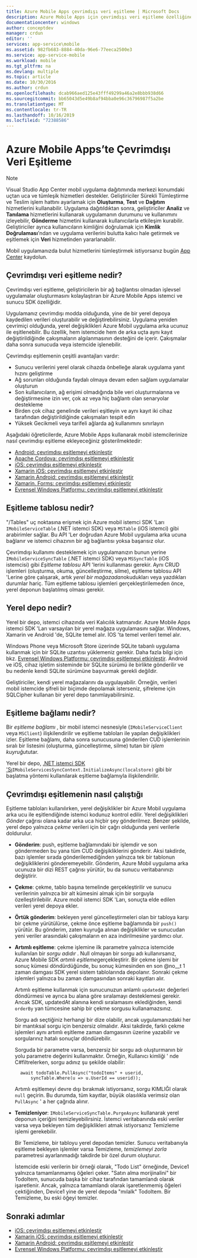 ```yaml
---
title: Azure Mobile Apps çevrimdışı veri eşitleme | Microsoft Docs
description: Azure Mobile Apps için çevrimdışı veri eşitleme özelliğine kavramsal başvuru ve genel bakış
documentationcenter: windows
author: conceptdev
manager: crdun
editor: ''
services: app-service\mobile
ms.assetid: 982fb683-8884-40da-96e6-77eeca2500e3
ms.service: app-service-mobile
ms.workload: mobile
ms.tgt_pltfrm: na
ms.devlang: multiple
ms.topic: article
ms.date: 10/30/2016
ms.author: crdun
ms.openlocfilehash: dcab966aed125e43fff49299a46a2e8bbb938d66
ms.sourcegitcommit: bb65043d5e49b8af94bba0e96c36796987f5a2be
ms.translationtype: MT
ms.contentlocale: tr-TR
ms.lasthandoff: 10/16/2019
ms.locfileid: "72388586"
---
```

# <a name="offline-data-sync-in-azure-mobile-apps"></a>Azure Mobile Apps’te Çevrimdışı Veri Eşitleme

> [!NOTE]
> Visual Studio App Center mobil uygulama dağıtımında merkezi konumdaki uçtan uca ve tümleşik hizmetleri destekler. Geliştiriciler Sürekli Tümleştirme ve Teslim işlem hattını ayarlamak için **Oluşturma**, **Test** ve **Dağıtım** hizmetlerini kullanabilir. Uygulama dağıtıldıktan sonra, geliştiriciler **Analiz** ve **Tanılama** hizmetlerini kullanarak uygulamanın durumunu ve kullanımını izleyebilir, **Gönderme** hizmetini kullanarak kullanıcılarla etkileşim kurabilir. Geliştiriciler ayrıca kullanıcıların kimliğini doğrulamak için **Kimlik Doğrulaması**'ndan ve uygulama verilerini bulutta kalıcı hale getirmek ve eşitlemek için **Veri** hizmetinden yararlanabilir.
>
> Mobil uygulamanızda bulut hizmetlerini tümleştirmek istiyorsanız bugün [App Center](https://appcenter.ms/?utm_source=zumo&utm_medium=Azure&utm_campaign=zumo%20doc) kaydolun.

## <a name="what-is-offline-data-sync"></a>Çevrimdışı veri eşitleme nedir?
Çevrimdışı veri eşitleme, geliştiricilerin bir ağ bağlantısı olmadan işlevsel uygulamalar oluşturmasını kolaylaştıran bir Azure Mobile Apps istemci ve sunucu SDK özelliğidir.

Uygulamanız çevrimdışı modda olduğunda, yine de bir yerel depoya kaydedilen verileri oluşturabilir ve değiştirebilirsiniz. Uygulama yeniden çevrimiçi olduğunda, yerel değişiklikleri Azure Mobil uygulama arka ucunuz ile eşitlenebilir. Bu özellik, hem istemcide hem de arka uçta aynı kayıt değiştirildiğinde çakışmaların algılanmasının desteğini de içerir. Çakışmalar daha sonra sunucuda veya istemcide işlenebilir.

Çevrimdışı eşitlemenin çeşitli avantajları vardır:

* Sunucu verilerini yerel olarak cihazda önbelleğe alarak uygulama yanıt hızını geliştirme
* Ağ sorunları olduğunda faydalı olmaya devam eden sağlam uygulamalar oluşturun
* Son kullanıcıların, ağ erişimi olmadığında bile veri oluşturmalarına ve değiştirmesine izin ver, çok az veya hiç bağlantı olan senaryolar destekleme
* Birden çok cihaz genelinde verileri eşitleyin ve aynı kayıt iki cihaz tarafından değiştirildiğinde çakışmaları tespit edin
* Yüksek Gecikmeli veya tarifeli ağlarda ağ kullanımını sınırlayın

Aşağıdaki öğreticilerde, Azure Mobile Apps kullanarak mobil istemcilerinize nasıl çevrimdışı eşitleme ekleyeceğiniz gösterilmektedir:

* [Android: çevrimdışı eşitlemeyi etkinleştir]
* [Apache Cordova: çevrimdışı eşitlemeyi etkinleştir](app-service-mobile-cordova-get-started-offline-data.md)
* [iOS: çevrimdışı eşitlemeyi etkinleştir]
* [Xamarin iOS: çevrimdışı eşitlemeyi etkinleştir]
* [Xamarin Android: çevrimdışı eşitlemeyi etkinleştir]
* [Xamarin. Forms: çevrimdışı eşitlemeyi etkinleştir](app-service-mobile-xamarin-forms-get-started-offline-data.md)
* [Evrensel Windows Platformu: çevrimdışı eşitlemeyi etkinleştir]

## <a name="what-is-a-sync-table"></a>Eşitleme tablosu nedir?
"/Tables" uç noktasına erişmek için Azure mobil istemci SDK 'Ları `IMobileServiceTable` (.NET istemci SDK) veya `MSTable` (iOS istemci) gibi arabirimler sağlar. Bu API 'Ler doğrudan Azure Mobil uygulama arka ucuna bağlanır ve istemci cihazının bir ağ bağlantısı yoksa başarısız olur.

Çevrimdışı kullanımı desteklemek için uygulamanızın bunun yerine `IMobileServiceSyncTable` (.NET istemci SDK) veya `MSSyncTable` (iOS istemcisi) gibi *Eşitleme tablosu* API 'lerini kullanması gerekir. Aynı CRUD işlemleri (oluşturma, okuma, güncelleştirme, silme), eşitleme tablosu API 'Lerine göre çalışarak, artık *yerel bir mağazadan*okudukları veya yazdıkları durumlar hariç. Tüm eşitleme tablosu işlemleri gerçekleştirilemeden önce, yerel deponun başlatılmış olması gerekir.

## <a name="what-is-a-local-store"></a>Yerel depo nedir?
Yerel bir depo, istemci cihazında veri Kalıcılık katmanıdır. Azure Mobile Apps istemci SDK 'Ları varsayılan bir yerel mağaza uygulamasını sağlar. Windows, Xamarin ve Android 'de, SQLite temel alır. İOS 'ta temel verileri temel alır.

Windows Phone veya Microsoft Store üzerinde SQLite tabanlı uygulama kullanmak için bir SQLite uzantısı yüklemeniz gerekir. Daha fazla bilgi için bkz. [Evrensel Windows Platformu: çevrimdışı eşitlemeyi etkinleştir]. Android ve iOS, cihaz işletim sisteminde bir SQLite sürümü ile birlikte gönderilir ve bu nedenle kendi SQLite sürümüne başvurmak gerekli değildir.

Geliştiriciler, kendi yerel mağazalarını da uygulayabilir. Örneğin, verileri mobil istemcide şifreli bir biçimde depolamak isterseniz, şifreleme için SQLCipher kullanan bir yerel depo tanımlayabilirsiniz.

## <a name="what-is-a-sync-context"></a>Eşitleme bağlamı nedir?
Bir *eşitleme bağlamı* , bir mobil istemci nesnesiyle (`IMobileServiceClient` veya `MSClient`) ilişkilendirilir ve eşitleme tabloları ile yapılan değişiklikleri izler. Eşitleme bağlamı, daha sonra sunucusuna gönderilen CUD işlemlerinin sıralı bir listesini (oluşturma, güncelleştirme, silme) tutan bir *işlem kuyruğu*tutar.

Yerel bir depo, [.NET istemci SDK 'Sı]`IMobileServicesSyncContext.InitializeAsync(localstore)` gibi bir başlatma yöntemi kullanılarak eşitleme bağlamıyla ilişkilendirilir.

## <a name="how-sync-works"></a>Çevrimdışı eşitlemenin nasıl çalıştığı
Eşitleme tabloları kullanılırken, yerel değişiklikler bir Azure Mobil uygulama arka ucu ile eşitlendiğinde istemci kodunuz kontrol edilir. Yerel değişiklikleri *Gönder* çağrısı olana kadar arka uca hiçbir şey gönderilmez. Benzer şekilde, yerel depo yalnızca *çekme* verileri için bir çağrı olduğunda yeni verilerle doldurulur.

* **Gönderim**: push, eşitleme bağlamındaki bir işlemdir ve son göndermeden bu yana tüm CUD değişikliklerini gönderir. Aksi takdirde, bazı işlemler sırada gönderilemediğinden yalnızca tek bir tablonun değişikliklerini gönderemeyebilir. Gönderim, Azure Mobil uygulama arka ucunuza bir dizi REST çağrısı yürütür, bu da sunucu veritabanınızı değiştirir.
* **Çekme**: çekme, tablo başına temelinde gerçekleştirilir ve sunucu verilerinin yalnızca bir alt kümesini almak için bir sorguyla özelleştirilebilir. Azure mobil istemci SDK 'Ları, sonuçta elde edilen verileri yerel depoya ekler.
* **Örtük gönderim**: bekleyen yerel güncelleştirmeleri olan bir tabloya karşı bir çekme yürütülürse, çekme önce eşitleme bağlamında bir `push()` yürütür. Bu gönderim, zaten kuyruğa alınan değişiklikler ve sunucudan yeni veriler arasındaki çakışmaların en aza indirilmesine yardımcı olur.
* **Artımlı eşitleme**: çekme işlemine ilk parametre yalnızca istemcide kullanılan bir *sorgu adıdır* . Null olmayan bir sorgu adı kullanırsanız, Azure Mobile SDK *artımlı eşitleme*gerçekleştirir. Bir çekme işlemi bir sonuç kümesi döndürdüğünde, bu sonuç kümesinden en son @no__t 1 zaman damgası SDK yerel sistem tablolarında depolanır. Sonraki çekme işlemleri yalnızca bu zaman damgasından sonraki kayıtları alır.

  Artımlı eşitleme kullanmak için sunucunuzun anlamlı `updatedAt` değerleri döndürmesi ve ayrıca bu alana göre sıralamayı desteklemesi gerekir. Ancak SDK, updatedAt alanına kendi sıralamasını eklediğinden, kendi `orderBy` yan tümcesine sahip bir çekme sorgusu kullanamazsınız.

  Sorgu adı seçtiğiniz herhangi bir dize olabilir, ancak uygulamanızdaki her bir mantıksal sorgu için benzersiz olmalıdır.
  Aksi takdirde, farklı çekme işlemleri aynı artımlı eşitleme zaman damgasının üzerine yazabilir ve sorgularınız hatalı sonuçlar döndürebilir.

  Sorguda bir parametre varsa, benzersiz bir sorgu adı oluşturmanın bir yolu parametre değerini kullanmaktır.
  Örneğin, Kullanıcı kimliği ' nde C#filtrelerken, sorgu adınız şu şekilde olabilir:

        await todoTable.PullAsync("todoItems" + userid,
            syncTable.Where(u => u.UserId == userid));

  Artımlı eşitlemeyi devre dışı bırakmak istiyorsanız, sorgu KIMLIĞI olarak `null` geçirin. Bu durumda, tüm kayıtlar, büyük olasılıkla verimsiz olan `PullAsync` ' a her çağrıda alınır.
* **Temizleniyor**: `IMobileServiceSyncTable.PurgeAsync` kullanarak yerel deponun içeriğini temizleyebilirsiniz.
  İstemci veritabanında eski veriler varsa veya bekleyen tüm değişiklikleri atmak istiyorsanız Temizleme işlemi gerekebilir.

  Bir Temizleme, bir tabloyu yerel depodan temizler. Sunucu veritabanıyla eşitleme bekleyen işlemler varsa Temizleme, *temizlemeyi zorla* parametresi ayarlanmadığı takdirde bir özel durum oluşturur.

  İstemcide eski verilerin bir örneği olarak, "Todo List" örneğinde, Device1 yalnızca tamamlanmamış öğeleri çeker. "Satın alma morijinalini" bir TodoItem, sunucuda başka bir cihaz tarafından tamamlandı olarak işaretlenir. Ancak, yalnızca tamamlandı olarak işaretlenmemiş öğeleri çektiğinden, Device1 yine de yerel depoda "mılalk" TodoItem. Bir Temizleme, bu eski öğeyi temizler.

## <a name="next-steps"></a>Sonraki adımlar
* [iOS: çevrimdışı eşitlemeyi etkinleştir]
* [Xamarin iOS: çevrimdışı eşitlemeyi etkinleştir]
* [Xamarin Android: çevrimdışı eşitlemeyi etkinleştir]
* [Evrensel Windows Platformu: çevrimdışı eşitlemeyi etkinleştir]

<!-- Links -->
[.NET istemci SDK 'Sı]: app-service-mobile-dotnet-how-to-use-client-library.md
[Android: çevrimdışı eşitlemeyi etkinleştir]: app-service-mobile-android-get-started-offline-data.md
[iOS: çevrimdışı eşitlemeyi etkinleştir]: app-service-mobile-ios-get-started-offline-data.md
[Xamarin iOS: çevrimdışı eşitlemeyi etkinleştir]: app-service-mobile-xamarin-ios-get-started-offline-data.md
[Xamarin Android: çevrimdışı eşitlemeyi etkinleştir]: app-service-mobile-xamarin-android-get-started-offline-data.md
[Evrensel Windows Platformu: çevrimdışı eşitlemeyi etkinleştir]: app-service-mobile-windows-store-dotnet-get-started-offline-data.md
